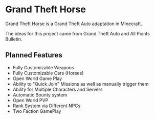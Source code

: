 Grand Theft Horse
==================

Grand Theft Horse is a Grand Theft Auto adaptation in Minecraft.

The ideas for this project came from Grand Theft Auto and All Points Bulletin.

Planned Features
----------------

* Fully Customizable Weapons
* Fully Customizable Cars (Horses)
* Open World Game Play
* Ability to "Quick Join" Missions as well as manually trigger them
* Ability for Multiple Characters and Servers
* Automatic Bounty system
* Open World PVP
* Rank System via Different NPCs
* Two Faction GamePlay